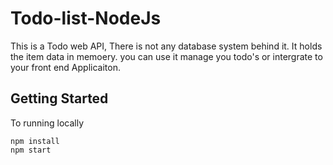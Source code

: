 # Todo-list-NodeJs

This is a Todo web API, There is not any database system behind it.
It holds the item data in memoery. you can use it manage you todo's or
intergrate to your front end Applicaiton.

## Getting Started

To running locally

```
npm install
npm start
```
